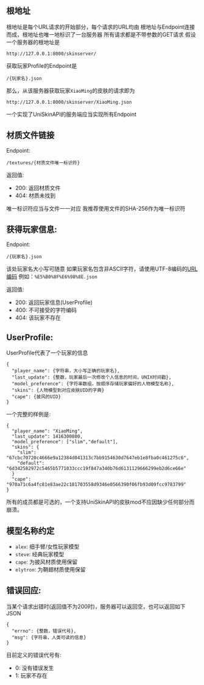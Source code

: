 ## 根地址
根地址是每个URL请求的开始部分，每个请求的URL均由
根地址与Endpoint连接而成，根地址也唯一地标识了一台服务器
所有请求都是不带参数的GET请求
假设一个服务器的根地址是

    http://127.0.0.1:8000/skinserver/

获取玩家Profile的Endpoint是

    /{玩家名}.json

那么，从该服务器获取玩家`XiaoMing`的皮肤的请求即为

    http://127.0.0.1:8000/skinserver/XiaoMing.json

一个实现了UniSkinAPI的服务端应当实现所有Endpoint

## 材质文件链接
Endpoint:

    /textures/{材质文件唯一标识符}

返回值:

- 200: 返回材质文件
- 404: 材质未找到

唯一标识符应当与文件一一对应
我推荐使用文件的SHA-256作为唯一标识符

## 获得玩家信息:
Endpoint:

    /{玩家名}.json

该处玩家名大小写可随意
如果玩家名包含非ASCII字符，请使用UTF-8编码的[URL编码](https://en.wikipedia.org/wiki/Percent-encoding)
例如：`%E5%B0%8F%E6%98%8E.json`

返回值:

- 200: 返回玩家信息(UserProfile)
- 400: 不可接受的字符编码
- 404: 该玩家不存在

## UserProfile:
UserProfile代表了一个玩家的信息

    {
      "player_name": {字符串，大小写正确的玩家名},
      "last_update": {整数，玩家最后一次修改个人信息的时间，UNIX时间戳},
      "model_preference": {字符串数组，按顺序存储玩家偏好的人物模型名称},
      "skins": {人物模型到对应皮肤UID的字典}
      "cape": {披风的UID}
    }

一个完整的样例是:

    {
      "player_name": "XiaoMing",
      "last_update": 1416300800,
      "model_preference": ["slim","default"],
      "skins": {
        "slim": "67cbc70720c4666e9a12384d041313c7bb9154630d7647eb1e8fba0c461275c6",
        "default": "6d342582972c5465b5771033ccc19f847a340b76d6131129666299eb2d6ce66e"
      }
      "cape": "970a71c6a4fc81e83ae22c181703558d9346e0566390f06fb93d09fcc9783799"
    }

所有的成员都是可选的，一个支持UniSkinAPI的皮肤mod不应因缺少任何部分而崩溃。

## 模型名称约定

- `alex`: 细手臂/女性玩家模型
- `steve`: 经典玩家模型
- `cape`: 为披风材质使用保留
- `elytron`: 为鞘翅材质使用保留

## 错误回应:
当某个请求出错时(返回值不为200时)，服务器可以返回空，也可以返回如下JSON

    {
      "errno": {整数，错误代号},
      "msg": {字符串，人类可读的信息}
    }

目前定义的错误代号有:
- 0: 没有错误发生
- 1: 玩家不存在
